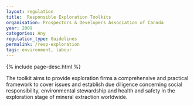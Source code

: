 ```yaml
---
layout: regulation
title:  Responsible Exploration Toolkits
organisation: Prospectors & Developers Association of Canada
year: 2009
categories: Any
regulation_type: Guidelines
permalink: /resp-exploration
tags: environment, labour
---
```


{% include page-desc.html %}

The toolkit aims to provide exploration firms a comprehensive and practical framework to cover issues and establish due diligence concerning social responsibility, environmental stewardship and health and safety in the exploration stage of mineral extraction worldwide.
